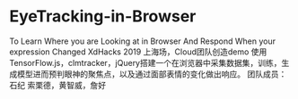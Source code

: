 # EyeTracking-in-Browser
To Learn Where you are Looking at in Browser And Respond When your expression Changed
XdHacks 2019 上海场，Cloud团队创造demo
使用TensorFlow.js，clmtracker，jQuery搭建一个在浏览器中采集数据集，训练，生成模型进而预判眼神的聚焦点，以及通过面部表情的变化做出响应。
团队成员：石纪 索栗德，黄智威，詹好
